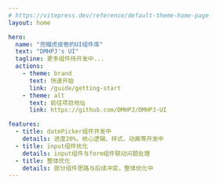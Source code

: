 ```yaml
---
# https://vitepress.dev/reference/default-theme-home-page
layout: home

hero:
  name: "兜帽虎皮卷的UI组件库"
  text: "DMHPJ's UI"
  tagline: 更多组件待开发中...
  actions:
    - theme: brand
      text: 快速开始
      link: /guide/getting-start
    - theme: alt
      text: 前往项目地址
      link: https://github.com/DMHPJ/DMHPJ-UI

features:
  - title: datePicker组件开发中
    details: 进度20%，核心逻辑、样式、动画等开发中
  - title: input组件优化
    details: input组件与form组件联动问题处理
  - title: 整体优化
    details: 部分组件思路与后续冲突，整体优化中
---
```

